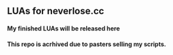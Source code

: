 ## LUAs for neverlose.cc
#### My finished LUAs will be released here
#### This repo is acrhived due to pasters selling my scripts.
